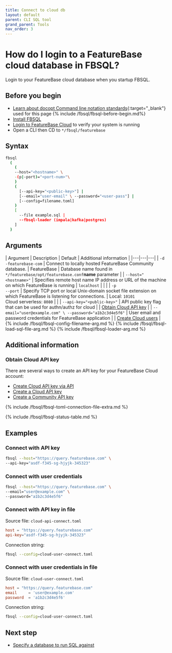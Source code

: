 ```yaml
---
title: Connect to cloud db
layout: default
parent: CLI SQL tool
grand_parent: Tools
nav_order: 3
---
```


# How do I login to a FeatureBase cloud database in FBSQL?

Login to your FeatureBase cloud database when you startup FBSQL.

## Before you begin

* [Learn about docopt Command line notation standards](http://docopt.org/){:target="_blank"} used for this page
{% include /fbsql/fbsql-before-begin.md%}
* [Install FBSQL](/docs/tools/fbsql/fbsql-install)
* [Login to FeatureBase Cloud](/docs/cloud/cloud-login) to verify your system is running
* Open a CLI then CD to `*/fbsql/featurebase`

## Syntax

```sh
fbsql
  (
    (
    --host="<hostname>" \
    -(p|-port)="<port-num>"\
    )
    (
      [--api-key="<public-key>"] |
      [--email="user-email" \ --password="<user-pass"] |
      [--config=filename.toml]
    )
    [
      --file example.sql |
      --fbsql-loader (impala|kafka|postgres)
    ]
  )
```

## Arguments

| Argument | Description | Default | Additional information |
|---|---|---|
| `-d`<br/>`-featurebase-com` | Connect to locally hosted FeatureBase Community database. | FeatureBase | Database name found in `*/featurebase/opt/featurebase.conf`**name** parameter |
| `--host="<hostname>"` | Specifies remote host name IP address or URL of the machine on which FeatureBase is running | `localhost` |  | |
| `-p`<br>`--port` | Specify TCP port or local Unix-domain socket file extension on which FeatureBase is listening for connections. | Local: `10101`<br/>Cloud serverless: `8080` |  |
| `--api-key="<public-key>"` | API public key flag that can be used for authn/authz for cloud |  | [Obtain Cloud API key](#obtain-cloud-api-key-additional) |
| `--email="user@example.com" \ --password="a1b2c3d4e5f6"` | User email and password credentials for FeatureBase application |  | [Create Cloud users](/docs/cloud/cloud-users/cloud-users-manage)
 |
{% include /fbsql/fbsql-config-filename-arg.md %}
{% include /fbsql/fbsql-load-sql-file-arg.md %}
{% include /fbsql/fbsql-loader-arg.md %}

## Additional information

### Obtain Cloud API key

There are several ways to create an API key for your FeatureBase Cloud account:

* [Create Cloud API key via API](https://api-docs-featurebase-cloud.redoc.ly/latest#operation/postKey)
* [Create a Cloud API key](/docs/cloud/cloud-auth/cloud-auth-manage)
* [Create a Community API key](/docs/community/com-auth/com-auth-key)

{% include /fbsql/fbsql-toml-connection-file-extra.md %}

{% include /fbsql/fbsql-status-table.md %}

## Examples

### Connect with API key

```sh
fbsql --host="https://query.featurebase.com" \
--api-key="asdf-f345-sg-hjyjk-345323"
```

### Connect with user credentials

```sh
fbsql --host="https://query.featurebase.com" \
--email="user@example.com" \
--password="a1b2c3d4e5f6"
```

### Connect with API key in file

Source file: `cloud-api-connect.toml`
```toml
host = "https://query.featurebase.com"
api-key="asdf-f345-sg-hjyjk-345323"
```
Connection string:
```sh
fbsql --config=cloud-user-connect.toml
```

### Connect with user credentials in file

Source file: `cloud-user-connect.toml`
```toml
host = "https://query.featurebase.com"
email     = 'user@example.com'
password  = 'a1b2c3d4e5f6'
```
Connection string:
```sh
fbsql --config=cloud-user-connect.toml
```

## Next step

* [Specify a database to run SQL against](/docs/tools/fbsql/fbsql-running-sql)
